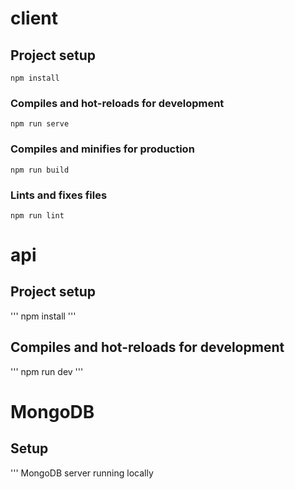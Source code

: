# client

## Project setup
```
npm install
```

### Compiles and hot-reloads for development
```
npm run serve
```

### Compiles and minifies for production
```
npm run build
```

### Lints and fixes files
```
npm run lint
```

# api

## Project setup
'''
npm install 
'''

## Compiles and hot-reloads for development
'''
npm run dev
'''

# MongoDB

## Setup
'''
MongoDB server running locally 
